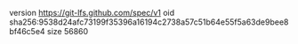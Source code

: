version https://git-lfs.github.com/spec/v1
oid sha256:9538d24afc73199f35396a16194c2738a57c51b64e55f5a63de9bee8bf46c5e4
size 56860
